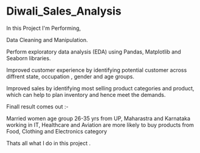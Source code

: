 # Diwali_Sales_Analysis

In this Project I'm Performing,

Data Cleaning and Manipulation.

Perform exploratory data analysis (EDA) using Pandas, Matplotlib and Seaborn libraries.

Improved customer experience by identifying potential customer across diffrent state, occupation , gender and age groups.

Improved sales by identifying most selling product categories and product, which can help to plan inventory and hence meet the demands.

Finall result comes out :-

Married women age group 26-35 yrs from UP, Maharastra and Karnataka working in IT, Healthcare and Aviation are more likely to buy products from Food, Clothing and Electronics category

Thats all what I do in this project . 
